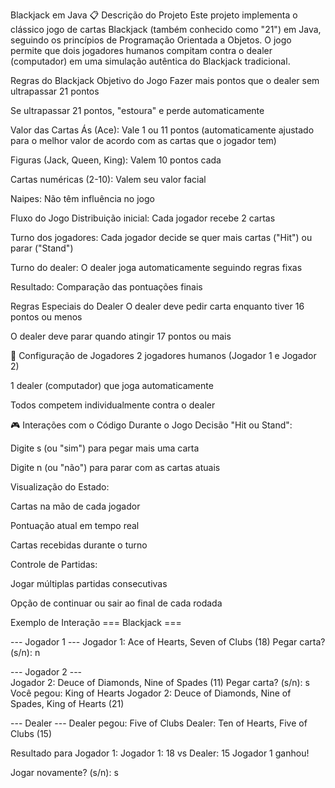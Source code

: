Blackjack em Java
📋 Descrição do Projeto
Este projeto implementa o clássico jogo de cartas Blackjack (também conhecido como "21") em Java, seguindo os princípios de Programação Orientada a Objetos. O jogo permite que dois jogadores humanos compitam contra o dealer (computador) em uma simulação autêntica do Blackjack tradicional.

Regras do Blackjack
Objetivo do Jogo
Fazer mais pontos que o dealer sem ultrapassar 21 pontos

Se ultrapassar 21 pontos, "estoura" e perde automaticamente

Valor das Cartas
Ás (Ace): Vale 1 ou 11 pontos (automaticamente ajustado para o melhor valor de acordo com as cartas que o jogador tem)

Figuras (Jack, Queen, King): Valem 10 pontos cada

Cartas numéricas (2-10): Valem seu valor facial

Naipes: Não têm influência no jogo

Fluxo do Jogo
Distribuição inicial: Cada jogador recebe 2 cartas

Turno dos jogadores: Cada jogador decide se quer mais cartas ("Hit") ou parar ("Stand")

Turno do dealer: O dealer joga automaticamente seguindo regras fixas

Resultado: Comparação das pontuações finais

Regras Especiais do Dealer
O dealer deve pedir carta enquanto tiver 16 pontos ou menos

O dealer deve parar quando atingir 17 pontos ou mais













👥 Configuração de Jogadores
2 jogadores humanos (Jogador 1 e Jogador 2)

1 dealer (computador) que joga automaticamente

Todos competem individualmente contra o dealer











🎮 Interações com o Código
Durante o Jogo
Decisão "Hit ou Stand":

Digite s (ou "sim") para pegar mais uma carta

Digite n (ou "não") para parar com as cartas atuais

Visualização do Estado:

Cartas na mão de cada jogador

Pontuação atual em tempo real

Cartas recebidas durante o turno

Controle de Partidas:

Jogar múltiplas partidas consecutivas

Opção de continuar ou sair ao final de cada rodada














Exemplo de Interação
=== Blackjack ===

--- Jogador 1 ---
Jogador 1: Ace of Hearts, Seven of Clubs (18)
Pegar carta? (s/n): n

--- Jogador 2 ---  
Jogador 2: Deuce of Diamonds, Nine of Spades (11)
Pegar carta? (s/n): s
Você pegou: King of Hearts
Jogador 2: Deuce of Diamonds, Nine of Spades, King of Hearts (21)

--- Dealer ---
Dealer pegou: Five of Clubs
Dealer: Ten of Hearts, Five of Clubs (15)

Resultado para Jogador 1:
Jogador 1: 18 vs Dealer: 15
Jogador 1 ganhou!

Jogar novamente? (s/n): s
